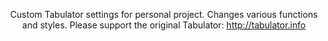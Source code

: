 <p align="center">
Custom Tabulator settings for personal project. Changes various functions and styles. Please support the original Tabulator:  <a href="http://tabulator.info">http://tabulator.info</a>
</p>
